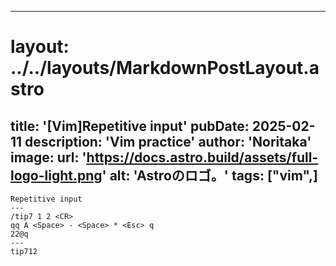 
---
# layout: ../../layouts/MarkdownPostLayout.astro
title: '[Vim]Repetitive input'
pubDate: 2025-02-11
description: 'Vim practice'
author: 'Noritaka'
image:
    url: 'https://docs.astro.build/assets/full-logo-light.png'
    alt: 'Astroのロゴ。'
tags: ["vim",]
---


```
Repetitive input
---
/tip7 1 2 <CR>
qq A <Space> - <Space> * <Esc> q
22@q
---
tip712
```
